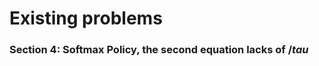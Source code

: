 # Existing problems

### Section 4: Softmax Policy, the second equation lacks of $/tau$ <a id="Section-4:-Softmax-Policy"></a>


